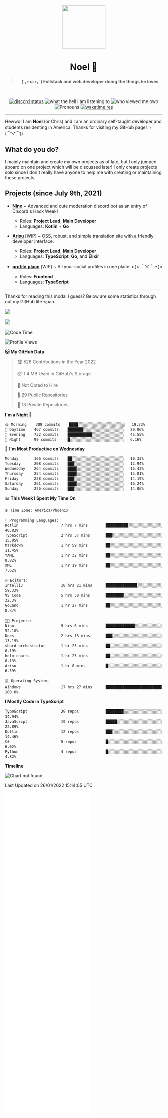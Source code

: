 <div align='center'>
  <div align='center'>
    <img
      src='https://cdn.floofy.dev/art/icons/icon_cinnamonserval.png'
      width='138'
      height='138'
    />
  </div>
  <h1>Noel 🐾</h1>
  <blockquote><strong>(´｡• ω •｡`) Fullstack and web developer doing the things he loves</strong></blockquote>

  <br />

  <a href='https://discord.com/users/280158289667555328' target='_blank'><img alt="discord status" src="https://dev.discordprofiles.me/badge/status/280158289667555328" /></a>
  <img alt="what the hell i am listening to" src="https://dev.discordprofiles.me/badge/spotify/280158289667555328" />
  <img alt="who viewed me owo" src="https://komarev.com/ghpvc/?username=auguwu" />
  <img alt='Pronouns' src='https://img.shields.io/endpoint?url=https://pronoundb.org/shields/6004d014406af11e4593a013' />
  <a href="https://wakatime.com/@auguwu" target='_blank'>
    <img alt='wakatime res' src='https://wakatime.com/badge/user/89736485-42ec-4c0f-a2f3-481db74514dc.svg' />
  </a>
</div>

<hr />

Hewwo! I am **Noel** (or Chris) and I am an ordinary self-taught developer and students residenting in America. Thanks for visiting my GitHub page! ヽ(⌒▽⌒)ﾉ

## What do you do?
I mainly maintain and create my own projects as of late, but I only jumped aboard on one project which will be discussed later! I only create projects
solo since I don't really have anyone to help me with creating or maintaining these projects.

## Projects (since July 9th, 2021)
- [**Nino**](https://nino.sh) ~ Advanced and cute moderation discord bot as an entry of Discord's Hack Week!
  - Roles: **Project Lead**, **Main Developer**
  - Languages: **Kotlin** + **Go**

- [**Arisu**](https://arisu.land) [WIP] ~ OSS, robust, and simple translation site with a friendly developer interface.
  - Roles: **Project Lead**, **Main Developer**
  - Languages: **TypeScript**, **Go**, and **Elixir**

- [**profile.place**](https://profile.place) [WIP] ~ All your social profiles in one place. o(〃＾▽＾〃)o
  - Roles: **Frontend**
  - Languages: **TypeScript**

---

Thanks for reading this modal I guess? Below are some statistics through out my GitHub life-span.

![](https://github-readme-stats.vercel.app/api?username=auguwu&count_private=true&show_icons=true&theme=gruvbox)

![](https://github-readme-stats.vercel.app/api/top-langs/?username=auguwu&layout=compact&theme=gruvbox)

<!--START_SECTION:waka-->
![Code Time](http://img.shields.io/badge/Code%20Time-2%2C667%20hrs%2012%20mins-blue)

![Profile Views](http://img.shields.io/badge/Profile%20Views-13-blue)

**🐱 My GitHub Data** 

> 🏆 526 Contributions in the Year 2022
 > 
> 📦 1.4 MB Used in GitHub's Storage 
 > 
> 🚫 Not Opted to Hire
 > 
> 📜 29 Public Repositories 
 > 
> 🔑 13 Private Repositories  
 > 
**I'm a Night 🦉** 

```text
🌞 Morning    309 commits    ████░░░░░░░░░░░░░░░░░░░░░   19.23% 
🌆 Daytime    467 commits    ███████░░░░░░░░░░░░░░░░░░   29.06% 
🌃 Evening    732 commits    ███████████░░░░░░░░░░░░░░   45.55% 
🌙 Night      99 commits     █░░░░░░░░░░░░░░░░░░░░░░░░   6.16%

```
📅 **I'm Most Productive on Wednesday** 

```text
Monday       166 commits    ██░░░░░░░░░░░░░░░░░░░░░░░   10.33% 
Tuesday      208 commits    ███░░░░░░░░░░░░░░░░░░░░░░   12.94% 
Wednesday    264 commits    ████░░░░░░░░░░░░░░░░░░░░░   16.43% 
Thursday     254 commits    ████░░░░░░░░░░░░░░░░░░░░░   15.81% 
Friday       228 commits    ███░░░░░░░░░░░░░░░░░░░░░░   14.19% 
Saturday     261 commits    ████░░░░░░░░░░░░░░░░░░░░░   16.24% 
Sunday       226 commits    ███░░░░░░░░░░░░░░░░░░░░░░   14.06%

```


📊 **This Week I Spent My Time On** 

```text
⌚︎ Time Zone: America/Phoenix

💬 Programming Languages: 
Kotlin                   7 hrs 7 mins        ██████████░░░░░░░░░░░░░░░   40.82% 
TypeScript               2 hrs 37 mins       ███░░░░░░░░░░░░░░░░░░░░░░   15.05% 
Markdown                 1 hr 59 mins        ██░░░░░░░░░░░░░░░░░░░░░░░   11.45% 
YAML                     1 hr 32 mins        ██░░░░░░░░░░░░░░░░░░░░░░░   8.82% 
XML                      1 hr 19 mins        ██░░░░░░░░░░░░░░░░░░░░░░░   7.62%

🔥 Editors: 
IntelliJ                 10 hrs 21 mins      ██████████████░░░░░░░░░░░   59.33% 
VS Code                  5 hrs 38 mins       ████████░░░░░░░░░░░░░░░░░   32.3% 
GoLand                   1 hr 27 mins        ██░░░░░░░░░░░░░░░░░░░░░░░   8.37%

🐱‍💻 Projects: 
Nino                     9 hrs 6 mins        █████████████░░░░░░░░░░░░   52.18% 
Docs                     2 hrs 18 mins       ███░░░░░░░░░░░░░░░░░░░░░░   13.19% 
shard-orchestrator       1 hr 25 mins        ██░░░░░░░░░░░░░░░░░░░░░░░   8.19% 
helm-charts              1 hr 25 mins        ██░░░░░░░░░░░░░░░░░░░░░░░   8.13% 
Arisu                    1 hr 8 mins         █░░░░░░░░░░░░░░░░░░░░░░░░   6.59%

💻 Operating System: 
Windows                  17 hrs 27 mins      █████████████████████████   100.0%

```

**I Mostly Code in TypeScript** 

```text
TypeScript               29 repos            ████████░░░░░░░░░░░░░░░░░   34.94% 
JavaScript               19 repos            █████░░░░░░░░░░░░░░░░░░░░   22.89% 
Kotlin                   12 repos            ███░░░░░░░░░░░░░░░░░░░░░░   14.46% 
C#                       5 repos             █░░░░░░░░░░░░░░░░░░░░░░░░   6.02% 
Python                   4 repos             █░░░░░░░░░░░░░░░░░░░░░░░░   4.82%

```


**Timeline**

![Chart not found](https://raw.githubusercontent.com/auguwu/auguwu/master/charts/bar_graph.png) 


 Last Updated on 26/01/2022 15:14:05 UTC
<!--END_SECTION:waka-->

![](./github-metrics.svg)
